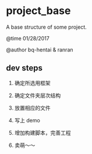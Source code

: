 # project_base
A base structure of some project.

@time 01/28/2017

@author bq-hentai & ranran

## dev steps

1. 确定所选用框架

2. 确定文件夹层次结构

3. 放置相应的文件

4. 写上 demo

5. 增加构建脚本，完善工程

6. 卖萌～～
